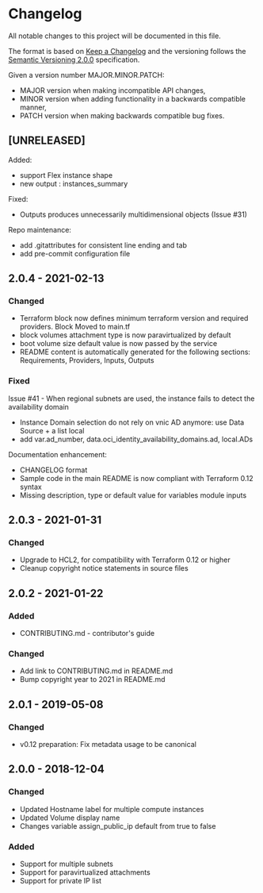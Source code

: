 # Changelog

All notable changes to this project will be documented in this file.

The format is based on [Keep a Changelog](http://keepachangelog.com/en/1.0.0/) and the versioning follows the [Semantic Versioning 2.0.0](https://semver.org/) specification.

Given a version number MAJOR.MINOR.PATCH:

- MAJOR version when making incompatible API changes,
- MINOR version when adding functionality in a backwards compatible manner,
- PATCH version when making backwards compatible bug fixes.

## [UNRELEASED]

Added:

- support Flex instance shape
- new output : instances_summary

Fixed:

- Outputs produces unnecessarily multidimensional objects (Issue #31)

Repo maintenance:

- add .gitattributes for consistent line ending and tab
- add pre-commit configuration file

## 2.0.4 - 2021-02-13

### Changed

- Terraform block now defines minimum terraform version and required providers. Block Moved to main.tf
- block volumes attachment type is now paravirtualized by default
- boot volume size default value is now passed by the service
- README content is automatically generated for the following sections: Requirements, Providers, Inputs, Outputs

### Fixed

Issue #41 - When regional subnets are used, the instance fails to detect the availability domain

- Instance Domain selection do not rely on vnic AD anymore: use Data Source + a list local
- add var.ad_number, data.oci_identity_availability_domains.ad, local.ADs

Documentation enhancement:

- CHANGELOG format
- Sample code in the main README is now compliant with Terraform 0.12 syntax
- Missing description, type or default value for variables module inputs

## 2.0.3 - 2021-01-31

### Changed

- Upgrade to HCL2, for compatibility with Terraform 0.12 or higher
- Cleanup copyright notice statements in source files

## 2.0.2 - 2021-01-22

### Added

- CONTRIBUTING.md - contributor's guide

### Changed

- Add link to CONTRIBUTING.md in README.md
- Bump copyright year to 2021 in README.md

## 2.0.1 - 2019-05-08

### Changed

- v0.12 preparation: Fix metadata usage to be canonical

## 2.0.0 - 2018-12-04

### Changed

- Updated Hostname label for multiple compute instances
- Updated Volume display name
- Changes variable assign_public_ip default from true to false

### Added

- Support for multiple subnets
- Support for paravirtualized attachments
- Support for private IP list
